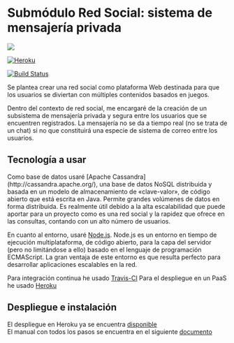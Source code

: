 # Submódulo Red Social: sistema de mensajería privada 

[![](https://travis-ci.org/JaviSG91/CloudComputingRedSocial.svg?branch=master)](https://travis-ci.org/JaviSG91/CloudComputingRedSocial)

[![Heroku](https://www.herokucdn.com/deploy/button.png)](https://dashboard.heroku.com/apps/stark-fjord-3673/resources)

[![Build Status](https://snap-ci.com/JaviSG91/CloudComputingRedSocial/branch/master/build_image)](https://snap-ci.com/JaviSG91/CloudComputingRedSocial/branch/master)

Se plantea crear una red social como plataforma Web destinada para que los usuarios se diviertan con múltiples contenidos basados en juegos.

Dentro del contexto de red social, me encargaré de la creación de un subsistema de mensajería privada y segura entre los usuarios que se encuentren registrados. La mensajería no se da a tiempo real (no se trata de un chat) si no que constituirá una especie de sistema de correo entre los usuarios.

<h2> Tecnología a usar </h2>
Como base de datos usaré [Apache Cassandra](http://cassandra.apache.org/), una base de datos NoSQL distribuida y basada en un modelo de almacenamiento de «clave-valor», de código abierto que está escrita en Java. Permite grandes volúmenes de datos en forma distribuida. Es realmente útil debido a la alta escalabilidad que puede aportar para un proyecto como es una red social y la rapidez que ofrece en las consultas, contando con un alto número de usuarios.

En cuanto al entorno, usaré [Node.js](https://nodejs.org/en/). Node.js es un entorno en tiempo de ejecución multiplataforma, de código abierto, para la capa del servidor (pero no limitándose a ello) basado en el lenguaje de programación ECMAScript. La gran ventaja de este entorno es que resulta perfecto para desarrollar aplicaciones escalables en la red.

Para integración continua he usado [Travis-CI](https://travis-ci.org/JaviSG91/CloudComputingRedSocial.svg?branch=master)
Para el despliegue en un PaaS he usado [Heroku](https://dashboard.heroku.com/apps/stark-fjord-3673/resources)

<h2>Despliegue e instalación</h2>

El despliegue en Heroku ya se encuentra [disponible](https://stark-fjord-3673.herokuapp.com/)   
El manual con todos los pasos se encuentra en el siguiente [documento](https://stark-fjord-3673.herokuapp.com/)
